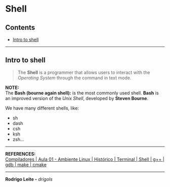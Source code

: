 # Shell

## Contents

 - [Intro to shell](#intro)

---

<div id="intro"></div>

## Intro to shell

> The **Shell** is a programmer that allows users to interact with the *Operating System* through the command in text mode.

**NOTE:**  
The **Bash (bourne again shell):** is the most commonly used shell. **Bash** is an improved version of the *Unix Shell*, developed by **Steven Bourne**.

We have many different shells, like:

 - sh
 - dash
 - csh
 - ksh
 - zsh...

---

**REFERENCES:**  
[Compiladores | Aula 01 - Ambiente Linux | Histórico | Terminal | Shell | g++ | gdb | make | cmake](https://www.youtube.com/watch?v=JJmf1wlNGeQ&t=1s)  

---

**Rodrigo Leite -** *drigols*
